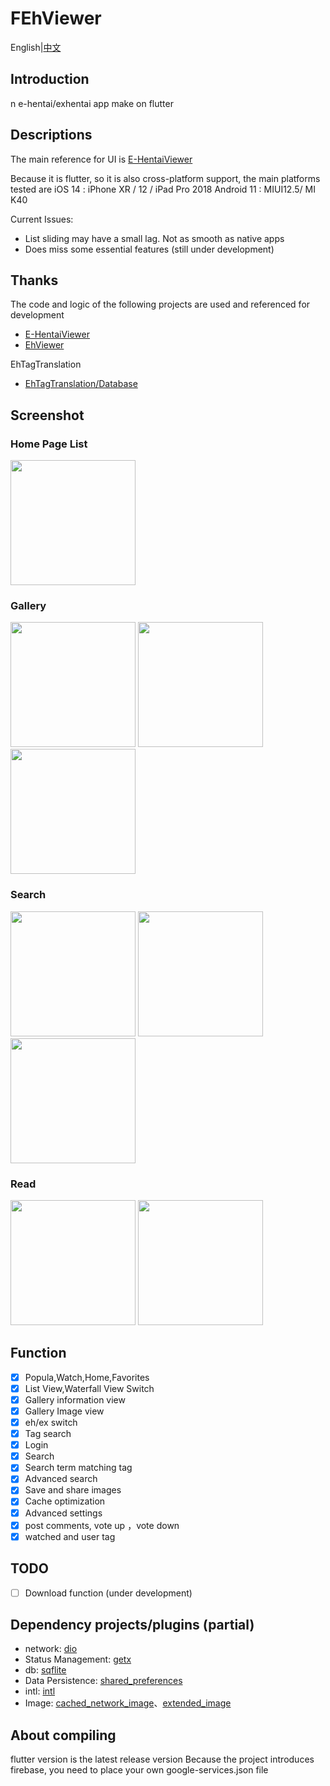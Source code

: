 # FEhViewer
English|[中文](https://github.com/honjow/FEhViewer/blob/nullsafety/README_cn.md)

## Introduction

n e-hentai/exhentai app make on flutter

## Descriptions

The main reference for UI is [E-HentaiViewer](https://github.com/kayanouriko/E-HentaiViewer)

Because it is flutter, so it is also cross-platform support, the main platforms tested are
iOS 14 : iPhone XR / 12 / iPad Pro 2018
Android 11 : MIUI12.5/ MI K40

Current Issues:

- List sliding may have a small lag. Not as smooth as native apps
- Does miss some essential features (still under development)

## Thanks

The code and logic of the following projects are used and referenced for development

- [E-HentaiViewer](https://github.com/kayanouriko/E-HentaiViewer)
- [EhViewer](https://github.com/seven332/EhViewer)

EhTagTranslation

- [EhTagTranslation/Database](https://github.com/EhTagTranslation/Database)

## Screenshot

### Home Page List

<img width="200" src="https://raw.githubusercontent.com/honjow/FEhViewer/nullsafety/screenshot/2021-06-21%2019.15.21.jpg" >

### Gallery

<img width="200" src="https://raw.githubusercontent.com/honjow/FEhViewer/nullsafety/screenshot/2021-06-21%2019.15.27.jpg" > <img width="200" src="https://raw.githubusercontent.com/honjow/FEhViewer/nullsafety/screenshot/2021-06-21%2019.15.43.jpg" > <img width="200" src="https://raw.githubusercontent.com/honjow/FEhViewer/nullsafety/screenshot/2021-06-21%2019.16.56.jpg" >

### Search

<img width="200" src="https://raw.githubusercontent.com/honjow/FEhViewer/nullsafety/screenshot/2021-06-21%2019.15.53.jpg" > <img width="200" src="https://raw.githubusercontent.com/honjow/FEhViewer/nullsafety/screenshot/2021-06-21%2019.15.58.jpg" > <img width="200" src="https://raw.githubusercontent.com/honjow/FEhViewer/nullsafety/screenshot/2021-06-21%2019.16.02.jpg" >

### Read

<img width="200" src="https://raw.githubusercontent.com/honjow/FEhViewer/nullsafety/screenshot/2021-06-21%2019.16.08.jpg" > <img width="200" src="https://raw.githubusercontent.com/honjow/FEhViewer/nullsafety/screenshot/2021-06-21%2019.54.50.jpg" >

## Function

- [x] Popula,Watch,Home,Favorites
- [x] List View,Waterfall View Switch
- [x] Gallery information view
- [x] Gallery Image view
- [x] eh/ex switch
- [x] Tag search
- [x] Login
- [x] Search
- [x] Search term matching tag
- [x] Advanced search
- [x] Save and share images
- [x] Cache optimization
- [x] Advanced settings
- [x] post comments, vote up ，vote down
- [x] watched and user tag

## TODO

- [ ] Download function (under development)

## Dependency projects/plugins (partial)

- network: [dio](https://pub.dev/packages/dio)
- Status Management: [getx](https://pub.dev/packages/get)
- db: [sqflite](https://pub.dev/packages/sqflite)
- Data Persistence: [shared_preferences](https://pub.dev/packages/shared_preferences)
- intl: [intl](https://pub.dev/packages/intl)
- Image: [cached_network_image](https://pub.dev/packages/cached_network_image)、[extended_image](https://pub.dev/packages/extended_image)

## About compiling

flutter version is the latest release version
Because the project introduces firebase, you need to place your own google-services.json file
